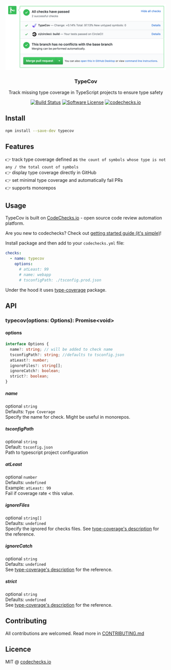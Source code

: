 <p align="center">
  <img src="./meta/check.png" width="700" alt="codechecks.io">
  <h3 align="center">TypeCov</h3>
  <p align="center">Track missing type coverage in TypeScript projects to ensure type safety</p>

  <p align="center">
    <a href="https://circleci.com/gh/codechecks/typecov"><img alt="Build Status" src="https://circleci.com/gh/codechecks/typecov/tree/master.svg?style=svg"></a>
    <a href="/package.json"><img alt="Software License" src="https://img.shields.io/badge/license-MIT-brightgreen.svg?style=flat-square"></a>
    <a href="https://codechecks.io"><img src="https://raw.githubusercontent.com/codechecks/docs/master/images/badges/badge-default.svg?sanitize=true" alt="codechecks.io" /></a>
  </p>
</p>

## Install

```sh
npm install --save-dev typecov
```

## Features

👉 track type coverage defined as `the count of symbols whose type is not any / the total count of symbols`<br>
👉 display type coverage directly in GitHub<br>
👉 set minimal type coverage and automatically fail PRs<br>
👉 supports monorepos<br>

## Usage

TypeCov is built on [CodeChecks.io](https://codechecks.io) - open source code review automation platform.

Are you new to codechecks? Check out [getting started guide (it's simple)](https://github.com/codechecks/docs/blob/master/getting-started.md)!

Install package and then add to your `codechecks.yml` file:

```yml
checks:
  - name: typecov
    options:
      # atLeast: 99
      # name: webapp
      # tsconfigPath: ./tsconfig.prod.json
```

Under the hood it uses [type-coverage](https://github.com/plantain-00/type-coverage) package.

## API

### typecov(options: Options): Promise\<void>

#### options

```typescript
interface Options {
  name?: string; // will be added to check name
  tsconfigPath?: string; //defaults to tsconfig.json
  atLeast?: number;
  ignoreFiles?: string[];
  ignoreCatch?: boolean;
  strict?: boolean;
}
```

##### name

optional `string`<br>
Defaults: `Type Coverage`<br>
Specify the name for check. Might be useful in monorepos.

##### tsconfigPath

optional `string`<br>
Default: `tsconfig.json`<br>
Path to typescript project configuration

##### atLeast

optional `number`<br>
Defaults: `undefined`<br>
Example: `atLeast: 99`<br>
Fail if coverage rate < this value.

##### ignoreFiles

optional `string[]`<br>
Defaults: `undefined`<br>
Specify the ignored for checks files.
See [type-coverage's description](https://github.com/plantain-00/type-coverage#ignore-files) for the reference.

##### ignoreCatch

optional `string`<br>
Defaults: `undefined`<br>
See [type-coverage's description](https://github.com/plantain-00/type-coverage#ignore-catch) for the reference.

##### strict

optional `string`<br>
Defaults: `undefined`<br>
See [type-coverage's description](https://github.com/plantain-00/type-coverage#strict-mode) for the reference.

## Contributing

All contributions are welcomed. Read more in [CONTRIBUTING.md](./CONTRIBUTING.md)

## Licence

MIT @ [codechecks.io](https://codechecks.io)
